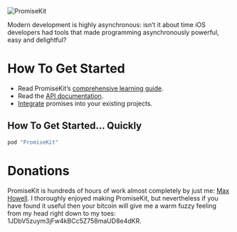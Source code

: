 ![PromiseKit](http://promisekit.org/public/img/tight-header.png)

Modern development is highly asynchronous: isn’t it about time iOS developers had tools that made programming asynchronously powerful, easy and delightful?

# How To Get Started

* Read PromiseKit’s [comprehensive learning guide](http://promisekit.org/introduction).
* Read the [API documentation](http://cocoadocs.org/docsets/PromiseKit/).
* [Integrate](http://promisekit.org/getting-started) promises into your existing projects.

## How To Get Started… Quickly

```ruby
pod "PromiseKit"
```

# Donations

PromiseKit is hundreds of hours of work almost completely by just me: [Max Howell](https://twitter.com/mxcl). I thoroughly enjoyed making PromiseKit, but nevertheless if you have found it useful then your bitcoin will give me a warm fuzzy feeling from my head right down to my toes: 1JDbV5zuym3jFw4kBCc5Z758maUD8e4dKR.
